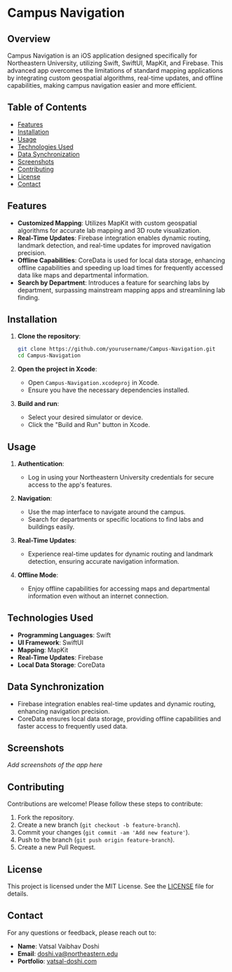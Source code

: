 # Campus Navigation

## Overview

Campus Navigation is an iOS application designed specifically for Northeastern University, utilizing Swift, SwiftUI, MapKit, and Firebase. This advanced app overcomes the limitations of standard mapping applications by integrating custom geospatial algorithms, real-time updates, and offline capabilities, making campus navigation easier and more efficient.

## Table of Contents
- [Features](#features)
- [Installation](#installation)
- [Usage](#usage)
- [Technologies Used](#technologies-used)
- [Data Synchronization](#data-synchronization)
- [Screenshots](#screenshots)
- [Contributing](#contributing)
- [License](#license)
- [Contact](#contact)

## Features
- **Customized Mapping**: Utilizes MapKit with custom geospatial algorithms for accurate lab mapping and 3D route visualization.
- **Real-Time Updates**: Firebase integration enables dynamic routing, landmark detection, and real-time updates for improved navigation precision.
- **Offline Capabilities**: CoreData is used for local data storage, enhancing offline capabilities and speeding up load times for frequently accessed data like maps and departmental information.
- **Search by Department**: Introduces a feature for searching labs by department, surpassing mainstream mapping apps and streamlining lab finding.

## Installation
1. **Clone the repository**:
   ```bash
   git clone https://github.com/yourusername/Campus-Navigation.git
   cd Campus-Navigation
   ```

2. **Open the project in Xcode**:
   - Open `Campus-Navigation.xcodeproj` in Xcode.
   - Ensure you have the necessary dependencies installed.

3. **Build and run**:
   - Select your desired simulator or device.
   - Click the "Build and Run" button in Xcode.

## Usage
1. **Authentication**:
   - Log in using your Northeastern University credentials for secure access to the app's features.

2. **Navigation**:
   - Use the map interface to navigate around the campus.
   - Search for departments or specific locations to find labs and buildings easily.

3. **Real-Time Updates**:
   - Experience real-time updates for dynamic routing and landmark detection, ensuring accurate navigation information.

4. **Offline Mode**:
   - Enjoy offline capabilities for accessing maps and departmental information even without an internet connection.

## Technologies Used
- **Programming Languages**: Swift
- **UI Framework**: SwiftUI
- **Mapping**: MapKit
- **Real-Time Updates**: Firebase
- **Local Data Storage**: CoreData

## Data Synchronization
- Firebase integration enables real-time updates and dynamic routing, enhancing navigation precision.
- CoreData ensures local data storage, providing offline capabilities and faster access to frequently used data.

## Screenshots
*Add screenshots of the app here*

## Contributing
Contributions are welcome! Please follow these steps to contribute:

1. Fork the repository.
2. Create a new branch (`git checkout -b feature-branch`).
3. Commit your changes (`git commit -am 'Add new feature'`).
4. Push to the branch (`git push origin feature-branch`).
5. Create a new Pull Request.

## License
This project is licensed under the MIT License. See the [LICENSE](LICENSE) file for details.

## Contact
For any questions or feedback, please reach out to:

- **Name**: Vatsal Vaibhav Doshi
- **Email**: doshi.va@northeastern.edu
- **Portfolio**: [vatsal-doshi.com](https://vatsal-doshi.com/)
